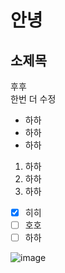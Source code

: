 # 안녕
## 소제목
후후 <br/>
한번 더 수정

* 하하
* 하하
* 하하
1. 하하
2. 하하
3. 하하

- [x] 히히
- [ ] 호호
- [ ] 하하

![image](https://github.com/user-attachments/assets/6651d041-8a9f-46b5-a951-5d06ff3636b5)

